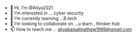 - 👋 Hi, I’m @Aliya2021
- 👀 I’m interested in ... cyber security
- 🌱 I’m currently learning ...B.tech
- 💞️ I’m looking to collaborate on ...u learn , thinker hub
- 📫 How to reach me ... aliyabaisalmathew1999@gmail.com

<!---
Aliya2021/Aliya2021 is a ✨ special ✨ repository because its `README.md` (this file) appears on your GitHub profile.
You can click the Preview link to take a look at your changes.
--->
